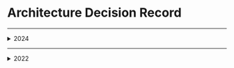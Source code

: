 # Architecture Decision Record

---

<details><summary>2024</summary>

* [2024/01/01 : Decision Example : Code language](/Architecture/ADR/decision1)
* ...

</details>

---

<details><summary>2022</summary>

* ...
* ...

</details>